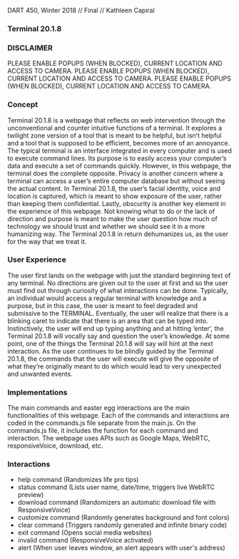DART 450, Winter 2018 // Final // Kathleen Capiral

### Terminal 20.1.8

### DISCLAIMER
PLEASE ENABLE POPUPS (WHEN BLOCKED), CURRENT LOCATION AND ACCESS TO CAMERA.
PLEASE ENABLE POPUPS (WHEN BLOCKED), CURRENT LOCATION AND ACCESS TO CAMERA.
PLEASE ENABLE POPUPS (WHEN BLOCKED), CURRENT LOCATION AND ACCESS TO CAMERA.

### Concept
Terminal 20.1.8 is a webpage that reflects on web intervention through the unconventional and counter intuitive functions of a terminal. It explores a twilight zone version of a tool that is meant to be helpful, but isn’t helpful and a tool that is supposed to be efficient, becomes more of an annoyance. The typical terminal is an interface integrated in every computer and is used to execute command lines. Its purpose is to easily access your computer’s data and execute a set of commands quickly. However, in this webpage, the terminal does the complete opposite. Privacy is another concern where a terminal can access a user’s entire computer database but without seeing the actual content. In Terminal 20.1.8, the user’s facial identity, voice and location is captured, which is meant to show exposure of the user, rather than keeping them confidential. Lastly, obscurity is another key element in the experience of this webpage. Not knowing what to do or the lack of direction and purpose is meant to make the user question how much of technology we should trust and whether we should see it in a more humanizing way. The Terminal 20.1.8 in return dehumanizes us, as the user for the way that we treat it.

### User Experience
The user first lands on the webpage with just the standard beginning text of any terminal. No directions are given out to the user at first and so the user must find out through curiosity of what interactions can be done. Typically, an individual would access a regular terminal with knowledge and a purpose, but in this case, the user is meant to feel degraded and submissive to the TERMINAL. Eventually, the user will realize that there is a blinking caret to indicate that there is an area that can be typed into. Instinctively, the user will end up typing anything and at hitting ‘enter’, the Terminal 20.1.8 will vocally say and question the user’s knowledge. At some point, one of the things the Terminal 20.1.8 will say will hint at the next interaction. As the user continues to be blindly guided by the Terminal 20.1.8, the commands that the user will execute will give the opposite of what they’re originally meant to do which would lead to very unexpected and unwanted events.

### Implementations
The main commands and easter egg interactions are the main functionalities of this webpage. Each of the commands and interactions are coded in the commands.js file separate from the main.js. On the commands.js file, it includes the function for each command and interaction. The webpage uses APIs such as Google Maps, WebRTC, responsiveVoice, download, etc.

### Interactions
- help command (Randomizes life pro tips)
- status command (Lists user name, date/time, triggers live WebRTC preview)
- download command (Randomizers an automatic download file with ResponsiveVoice)
- customize command (Randomly generates background and font colors)
- clear command (Triggers randomly generated and infinite binary code)
- exit command (Opens social media websites)
- invalid command (ResponsiveVoice activated)
- alert (When user leaves window, an alert appears with user's address)
